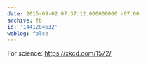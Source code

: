 ```yaml
---
date: 2015-09-02 07:37:12.000000000 -07:00
archive: fb
id: '1441204632'
weblog: false
---
```


For science: https://xkcd.com/1572/